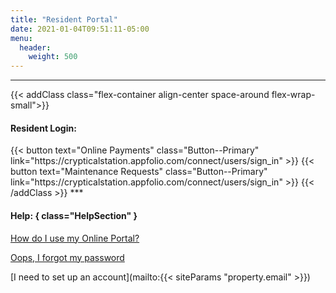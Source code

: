 ```yaml
---
title: "Resident Portal"
date: 2021-01-04T09:51:11-05:00
menu:
  header:
    weight: 500
---
```


***

{{< addClass class="flex-container align-center space-around flex-wrap-small">}}
  <h4>Resident Login:</h4>
  {{< button text="Online Payments" class="Button--Primary" link="https://crypticalstation.appfolio.com/connect/users/sign_in" >}}
  {{< button text="Maintenance Requests" class="Button--Primary" link="https://crypticalstation.appfolio.com/connect/users/sign_in" >}}
{{< /addClass >}}
***

#### Help: { class="HelpSection" }
[How do I use my Online Portal?](https://www.appfolio.com/help/online-portal-overview)

[Oops, I forgot my password](https://crypticalstation.appfolio.com/connect/users/password/new)

[I need to set up an account](mailto:{{< siteParams "property.email" >}})
